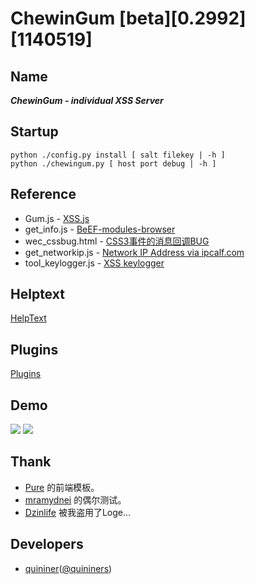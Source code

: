 # ChewinGum [beta][0.2992][1140519]

Name
----
***ChewinGum - individual XSS Server***

Startup
-------
    python ./config.py install [ salt filekey | -h ]
    python ./chewingum.py [ host port debug | -h ]

Reference
---------
* Gum.js            - [XSS.js](http://pujun.li/xss.js)
* get_info.js       - [BeEF-modules-browser](https://github.com/beefproject/beef/tree/master/modules/browser)
* wec_cssbug.html   - [CSS3事件的消息回调BUG](http://www.web-tinker.com/article/20339.html)
* get_networkip.js  - [Network IP Address via ipcalf.com](http://net.ipcalf.com/)
* tool_keylogger.js - [XSS keylogger](http://wiremask.eu/xss-keylogger/)

Helptext
--------
[HelpText](https://github.com/quininer/gum/wiki/HelpText)

Plugins
-------
[Plugins](https://github.com/quininer/gum/wiki/Plugins)

Demo
----
![](http://quininer.github.io/image/xsshell_1.png)
![](http://quininer.github.io/image/xsshell_2.png)

Thank
-----
* [Pure](http://purecss.io/) 的前端模板。
* [mramydnei](http://mramydnei.blogspot.jp/) 的偶尔测试。
* [Dzinlife](https://twitter.com/Dzinlife/status/456682692956794880) 被我盗用了Loge...

Developers
----------
*   [quininer](mailto:quininer@live.com)([@quininers](https://twitter.com/quininers))
